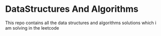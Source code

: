 # DataStructures And Algorithms
This repo contains all the data structures and algorithms solutions which i am solving in the leetcode

